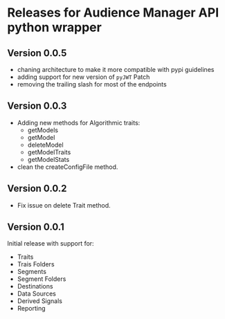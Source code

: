 # Releases for Audience Manager API python wrapper

## Version 0.0.5

* chaning architecture to make it more compatible with pypi guidelines
* adding support for new version of `pyJWT`
Patch
* removing the trailing slash for most of the endpoints

## Version 0.0.3

* Adding new methods for Algorithmic traits:
  * getModels
  * getModel
  * deleteModel
  * getModelTraits
  * getModelStats
* clean the createConfigFile method.

## Version 0.0.2

* Fix issue on delete Trait method.

## Version 0.0.1

Initial release with support for:

* Traits
* Trais Folders
* Segments
* Segment Folders
* Destinations
* Data Sources
* Derived Signals
* Reporting
